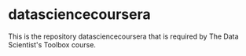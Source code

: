 datasciencecoursera
===================

This is the repository datasciencecoursera that is required by The Data Scientist's Toolbox course.
